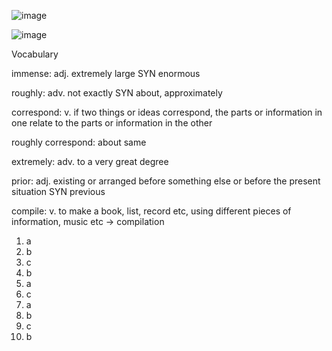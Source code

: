 ![image](https://github.com/jeuneseven/ReadingNotes/assets/8426758/71e68679-09a0-46cf-8eba-ce658b53ef73)

![image](https://github.com/jeuneseven/ReadingNotes/assets/8426758/00260f99-a48c-4968-9f94-37208f2ab9fa)

Vocabulary

immense: adj. extremely large SYN enormous

roughly: adv. not exactly SYN about, approximately

correspond: v. if two things or ideas correspond, the parts or information in one relate to the parts or information in the other

roughly correspond: about same

extremely: adv. to a very great degree

prior: adj. existing or arranged before something else or before the present situation SYN previous

compile: v. to make a book, list, record etc, using different pieces of information, music etc → compilation 

1. a
2. b
3. c
4. b
5. a
6. c
7. a
8. b
9. c
10. b
